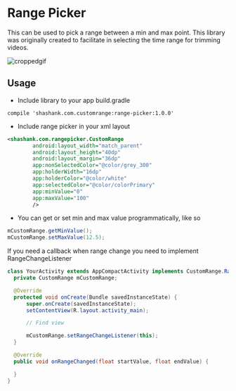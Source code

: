 # Range Picker


This can be used to pick a range between a min and max point. This library was originally created to facilitate
in selecting the time range for trimming videos.


![croppedgif](https://cloud.githubusercontent.com/assets/13211441/23983001/5afd6ca2-0a37-11e7-9167-d488ec5b28f0.gif)


## Usage

  * Include library to your app build.gradle

  `compile 'shashank.com.customrange:range-picker:1.0.0'`

  * Include range picker in your xml layout

  ```xml
  <shashank.com.rangepicker.CustomRange
          android:layout_width="match_parent"
          android:layout_height="40dp"
          android:layout_margin="36dp"
          app:nonSelectedColor="@color/grey_300"
          app:holderWidth="16dp"
          app:holderColor="@color/white"
          app:selectedColor="@color/colorPrimary"
          app:minValue="0"
          app:maxValue="100"
          />
  ```

  * You can get or set min and max value programmatically, like so

  ```java
  mCustomRange.getMinValue();
  mCustomRange.setMaxValue(12.5);
  ```

  If you need a callback when range change you need to implement RangeChangeListener

  ```java
  class YourActivity extends AppCompactActivity implements CustomRange.RangeChangeListener {
    private CustomRange mCustomRange;

    @Override
    protected void onCreate(Bundle savedInstanceState) {
        super.onCreate(savedInstanceState);
        setContentView(R.layout.activity_main);

        // Find view

        mCustomRange.setRangeChangeListener(this);
    }

    @Override
    public void onRangeChanged(float startValue, float endValue) {

    }
  }
  ```